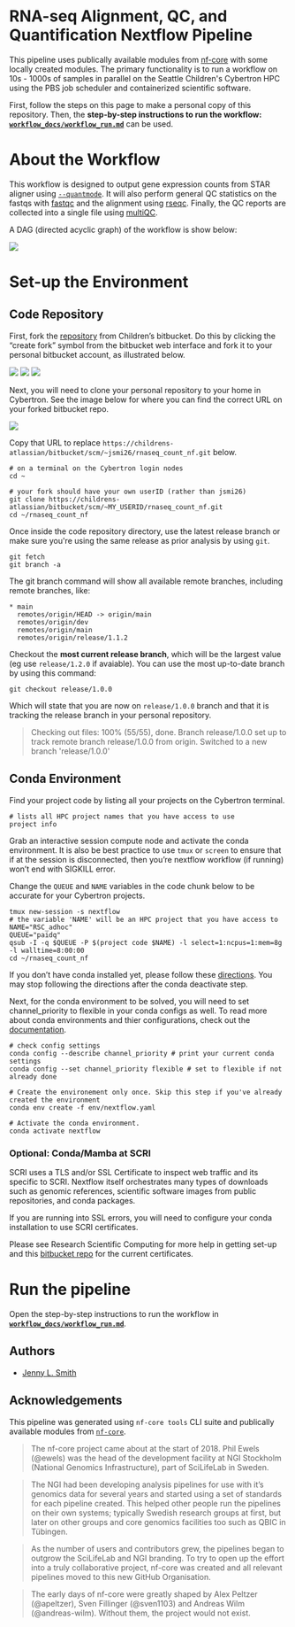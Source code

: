 # RNA-seq Alignment, QC, and Quantification Nextflow Pipeline 

This pipeline uses publically available modules from [nf-core](https://nf-co.re/) with some locally created modules. The primary functionality is to run a workflow on 10s - 1000s of samples in parallel on the Seattle Children's Cybertron HPC using the PBS job scheduler and containerized scientific software.

First, follow the steps on this page to make a personal copy of this repository. Then, the **step-by-step instructions to run the workflow: [`workflow_docs/workflow_run.md`](workflow_docs/workflow_run.md)** can be used. 

# About the Workflow

This workflow is designed to output gene expression counts from STAR aligner using [`--quantmode`](https://physiology.med.cornell.edu/faculty/skrabanek/lab/angsd/lecture_notes/STARmanual.pdf). It will also perform general QC statistics on the fastqs with [fastqc](https://www.bioinformatics.babraham.ac.uk/projects/fastqc/) and the alignment using [rseqc](https://rseqc.sourceforge.net/). Finally, the QC reports are collected into a single file using [multiQC](https://multiqc.info/).

A DAG (directed acyclic graph) of the workflow is show below:

![](images/dag.png)

# Set-up the Environment 

## Code Repository

First, fork the [repository](https://childrens-atlassian/bitbucket/projects/RP/repos/rnaseq_count_nf/browse) from Children’s bitbucket. Do this by clicking the “create fork” symbol from the bitbucket web interface and fork it to your personal bitbucket account, as illustrated below.


![](images/bitbucket_fork1.png)
![](images/bitbucket_fork2.png)
![](images/bitbucket_fork3.png)


Next, you will need to clone your personal repository to your home in Cybertron. See the image below for where you can find the correct URL on your forked bitbucket repo. 


![](images/bitbucket_clone.png)


Copy that URL to replace `https://childrens-atlassian/bitbucket/scm/~jsmi26/rnaseq_count_nf.git` below. 

```
# on a terminal on the Cybertron login nodes
cd ~

# your fork should have your own userID (rather than jsmi26)
git clone https://childrens-atlassian/bitbucket/scm/~MY_USERID/rnaseq_count_nf.git
cd ~/rnaseq_count_nf
```

Once inside the code repository directory, use the latest release branch or make sure you're using the same release as prior analysis by using `git`.

```
git fetch
git branch -a
```

The git branch command will show all available remote branches, including remote branches, like:

```
* main
  remotes/origin/HEAD -> origin/main
  remotes/origin/dev
  remotes/origin/main
  remotes/origin/release/1.1.2
```

Checkout the **most current release branch**, which will be the largest value (eg use `release/1.2.0` if avaiable). You can use the most up-to-date branch by using this command:

```
git checkout release/1.0.0
```

Which will state that you are now on `release/1.0.0` branch and that it is tracking the release branch in your personal repository. 

> Checking out files: 100% (55/55), done.
> Branch release/1.0.0 set up to track remote branch release/1.0.0 from origin.
> Switched to a new branch 'release/1.0.0'

## Conda Environment

Find your project code by listing all your projects on the Cybertron terminal.

```
# lists all HPC project names that you have access to use
project info
```

Grab an interactive session compute node and activate the conda environment. It is also be best practice to use `tmux` or `screen` to ensure that if at the session is disconnected, then you’re nextflow workflow (if running) won’t end with SIGKILL error.

Change the `QUEUE` and `NAME` variables in the code chunk below to be accurate for your Cybertron projects. 

```
tmux new-session -s nextflow
# the variable 'NAME' will be an HPC project that you have access to
NAME="RSC_adhoc"
QUEUE="paidq"
qsub -I -q $QUEUE -P $(project code $NAME) -l select=1:ncpus=1:mem=8g -l walltime=8:00:00
cd ~/rnaseq_count_nf
```

If you don’t have conda installed yet, please follow these [directions](http://gonzo/confluence_rsc_docs/general_info.html#setting-up-conda-environments-on-cyberton). You may stop following the directions after the conda deactivate step.

Next, for the conda environment to be solved, you will need to set channel_priority to flexible in your conda configs as well. To read more about conda environments and thier configurations, check out the [documentation](https://docs.conda.io/projects/conda/en/latest/commands/config.html#conda-config). 

```
# check config settings
conda config --describe channel_priority # print your current conda settings
conda config --set channel_priority flexible # set to flexible if not already done

# Create the environement only once. Skip this step if you've already created the environment
conda env create -f env/nextflow.yaml
```

```
# Activate the conda environment. 
conda activate nextflow
```

### Optional: Conda/Mamba at SCRI

SCRI uses a TLS and/or SSL Certificate to inspect web traffic and its specific to SCRI. Nextflow itself orchestrates many types of downloads such as genomic references, scientific software images from public repositories, and conda packages. 

If you are running into SSL errors, you will need to configure your conda installation to use SCRI certificates. 

Please see Research Scientific Computing for more help in getting set-up and this [bitbucket repo](https://childrens-atlassian/bitbucket/projects/EC/repos/) for the current certificates. 

# Run the pipeline 

Open the step-by-step instructions to run the workflow in **[`workflow_docs/workflow_run.md`](workflow_docs/workflow_run.md)**. 

## Authors

- [Jenny L. Smith](https://github.com/jennylsmith)

## Acknowledgements

This pipeline was generated using `nf-core tools` CLI suite and publically available modules from [`nf-core`](https://nf-co.re/about). 

> The nf-core project came about at the start of 2018. Phil Ewels (@ewels) was the head of the development facility at NGI Stockholm (National Genomics Infrastructure), part of SciLifeLab in Sweden.

> The NGI had been developing analysis pipelines for use with it’s genomics data for several years and started using a set of standards for each pipeline created. This helped other people run the pipelines on their own systems; typically Swedish research groups at first, but later on other groups and core genomics facilities too such as QBIC in Tübingen.

> As the number of users and contributors grew, the pipelines began to outgrow the SciLifeLab and NGI branding. To try to open up the effort into a truly collaborative project, nf-core was created and all relevant pipelines moved to this new GitHub Organisation.

> The early days of nf-core were greatly shaped by Alex Peltzer (@apeltzer), Sven Fillinger (@sven1103) and Andreas Wilm (@andreas-wilm). Without them, the project would not exist.